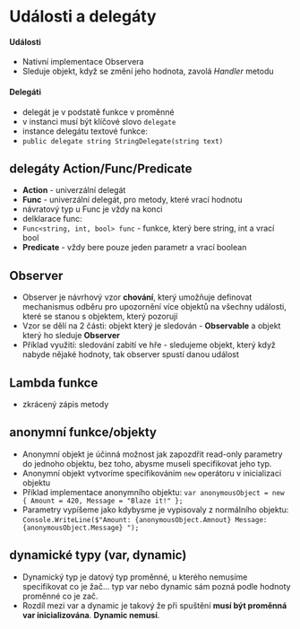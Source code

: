 # Události a delegáty
#### Události
* Nativní implementace Observera
* Sleduje objekt, když se změní jeho hodnota, zavolá _Handler_ metodu 

#### Delegáti
* delegát je v podstatě funkce v proměnné
* v instanci musí být klíčové slovo `delegate`
* instance delegátu textové funkce:
* ```public delegate string StringDelegate(string text)```
## delegáty Action/Func/Predicate
* __Action__ - univerzální delegát
* __Func__ - univerzální delegát, pro metody, které vrací hodnotu
* návratový typ u Func je vždy na konci
* delklarace func:
* ```Func<string, int, bool> func``` - funkce, který bere string, int a vrací bool
* __Predicate__ - vždy bere pouze jeden parametr a vrací boolean
## Observer
* Observer je návrhový vzor __chování__, který umožňuje definovat mechanismus odběru pro upozornění více objektů na všechny události, které se stanou s objektem, který pozorují
* Vzor se dělí na 2 části: objekt který je sledován - __Observable__ a objekt který ho sleduje __Observer__
* Příklad využití: sledování zabití ve hře - sledujeme objekt, který když nabyde nějaké hodnoty, tak observer spustí danou událost
## Lambda funkce
* zkrácený zápis metody
## anonymní funkce/objekty
* Anonymní objekt je účinná možnost jak zapozdřit read-only parametry do jednoho objektu, bez toho, abysme museli specifikovat jeho typ.
* Anonymní objekt vytvoríme specifikováním `new` operátoru v inicializaci objektu
* Příklad implementace anonymního objektu: `var anonymousObject = new { Amount = 420, Message = "Blaze it!" };`
* Parametry vypíšeme jako kdybysme je vypisovaly z normálního objektu: `Console.WriteLine($"Amount: {anonymousObject.Amnout} Message: {anonymousObject.Message} ");`
## dynamické typy (var, dynamic)
* Dynamický typ je datový typ proměnné, u kterého nemusíme specifikovat co je žač... typ var nebo dynamic sám pozná podle hodnoty proměnné co je zač.
* Rozdíl mezi var a dynamic je takový že při spuštění __musí být proměnná var inicializována__. __Dynamic nemusí__.
